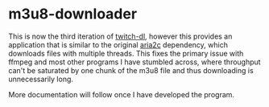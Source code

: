 # m3u8-downloader

This is now the third iteration of [twitch-dl](https://github.com/Candunc/twitch-dl), however this provides an application that is similar to the original [aria2c](https://aria2.github.io/) dependency, which downloads files with multiple threads. This fixes the primary issue with ffmpeg and most other programs I have stumbled across, where throughput can't be saturated by one chunk of the m3u8 file and thus downloading is unnecessarily long. 

More documentation will follow once I have developed the program.
